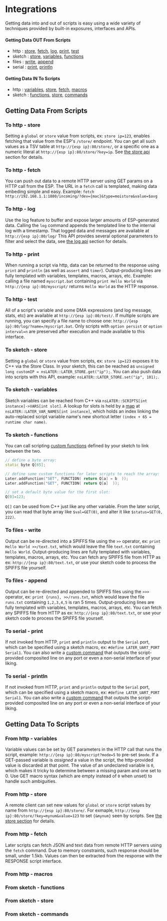 
# Integrations
Getting data into and out of scripts is easy using a wide variety of techniques provided by built-in exposures, interfaces and APIs.


#### Getting Data OUT From Scripts
* http :  [store](#to-http---store),  [fetch](#to-http---fetch),  [log](#to-http---log),  [print](#to-http---print),  [test](#to-http---test)
* sketch :  [store](#to-sketch---store),  [variables](#to-sketch---variables),  [functions](#to-sketch---functions)
* files :  [write](#to-files---write),  [append](#to-files---append)
* serial :  [print](#to-serial---print),  [println](#to-serial---println)

#### Getting Data IN To Scripts
* http :  [variables](#from-http---variables),  [store](#from-http---store),  [fetch](#from-http---fetch),  [macros](#from-http---macros)
* sketch :  [functions](#from-sketch---functions),  [store](#from-sketch---store),  [commands](#from-sketch---commands)


## Getting Data From Scripts

### To http - store
Setting a `global` or `store` value from scripts, ex: `store ip=123`, enables fetching that value from the ESP's `/store/` endpoint.
You can get all such values as a TSV table at `http://{esp ip}:80/store/`, or a specific one as a numeric literal at `http://{esp ip}:80/store/?key=ip`.
See [the store api](/docs/api.md#http-access) section for details.

### To http - fetch
You can push out data to a remote HTTP server using GET params on a HTTP call from the ESP.
The URL in a `fetch` call is templated, making data embeding simple and easy.
Example: `fetch http://192.168.1.1:1880/incoming/?dev={mac}&type=moisture&value=$avg`

### To http - log
Use the log feature to buffer and expose larger amounts of ESP-generated data. Calling the `log` command appends the templated line to the internal log with a timestamp.
That logged data and messages are available at `http://{esp ip}:80/log/`
This API provides several optional parameters to filter and select the data, see [the log api](/docs/api.md#log) section for details. 

### To http - print
When running a script via http, data can be returned to the response using `print` and `println` (as well as `assert` and `timer`).
Output-producing lines are fully templated with variables, templates, macros, arrays, etc.
Example: calling a file named `myscript.bat` containing `print Hello World` via `http://{esp ip}:80/myscript/` returns `Hello World` as the HTTP response.

### To http - test
All of a script's variable and some DMA expressions (and log message, stats, etc) are available at `http://{esp ip}:80/test/`. 
If multiple scripts are running, you can specify a file name to choose one:  `http://{esp ip}:80/log/?name=/myscript.bat`.
Only scripts with `option persist` or `option interval=n` are preserved after execution and made available to this interface.

### To sketch - store
Setting a `global` or `store` value from scripts, ex: `store ip=123` exposes it to C++ via the Store Class.
In your sketch, this can be reached as `unsigned long customIP = nsLATER::LATER_STORE.get("ip");`.
You can also push data into scripts with this API, example: `nsLATER::LATER_STORE.set("ip", 101);`.

### To sketch - variables
Sketch variables can be reached from C++ via `nsLATER::SCRIPTS[int instance]->VARS[int slot]`. A lookup for slots is held by a [map](https://www.cplusplus.com/reference/map/map/) at `nsLATER::LATER_VAR_NAMES[int instance]`, which holds an index linking the auto-replaced script variable name's new shortcut letter `(index + 65 = runtime char name)`.

### To sketch - functions
You can call scripting [custom functions](/README.md#custom-functions) defined by your sketch to link between the two.
```c++
// define a byte array:
static byte Q[65];

// define some custom functions for later scripts to reach the array:
Later.addFunction("SET", FUNCTION( return Q[a] = b  )); 
Later.addFunction("GET", FUNCTION( return Q[a]  ));

// set a default byte value for the first slot:
Q[0]=123;
```
`Q[]` can be used from C++ just like any other variable.
From the later script, you can read that byte array like `$val=GET(0)`, and alter it like `$status=SET(0, 222)`.

### To files - write
Output can be re-directed into a SPIFFS file using the `>>` operator, ex: `print Hello World >>/text.txt`, which would leave the file `text.txt` containing `Hello World`.
Output-producing lines are fully templated with variables, templates, macros, arrays, etc.
You can fetch any SPIFFS file from HTTP as ex: `http://{esp ip}:80/text.txt`, or use your sketch code to process the SPIFFS file yourself.

### To files - append
Output can be re-directed and appended to SPIFFS files using the `>>>` operator, ex: `print {runs}, >>/runs.txt`, which would leave the file `runs.txt` containing `1,2,3,4,5` is ran 5 times.
Output-producing lines are fully templated with variables, templates, macros, arrays, etc.
You can fetch any SPIFFS file from HTTP as ex: `http://{esp ip}:80/text.txt`, or use your sketch code to process the SPIFFS file yourself.


### To serial - print
If not invoked from HTTP, `print` and `println` output to the `Serial` port, which can be specified using a sketch macro, ex: `#define LATER_UART_PORT Serial1`.
You can also write a [custom command](/docs/expansion.md#commands) that outputs the script-provided composited line on any port or even a non-serial interface of your liking.

### To serial - println
If not invoked from HTTP, `print` and `println` output to the `Serial` port, which can be specified using a sketch macro, ex: `#define LATER_UART_PORT Serial1`.
You can also write a [custom command](/docs/expansion.md#commands) that outputs the script-provided composited line on any port or even a non-serial interface of your liking.


## Getting Data To Scripts


### From http - variables
Variable values can be set by GET parameters in the HTTP call that runs the script, example: `http://{esp ip}:80/myscript?mode=5` to pre-set `$mode`. 
If a GET-passed variable is _assigned_ a value in the script, the http-provided value is discarded at that point.
The value of an undeclared variable is `0`, which makes it tricky to determine between a missing param and one set to 0.
Use GET macro syntax (which are empty instead of `0` when unset) to handle such ambiguities. 

### From http - store
A remote client can set new values for `global` or `store` script values by name from `http://{esp ip}:80/store/`.
For exmaple, `http://{esp ip}:80/store/?key=mynum&value=123` to set `{&mynum}` seen by scripts.
See [the store section](/docs/api.md#store) for details.



### From http - fetch
Later scripts can fetch JSON and text data from remote HTTP servers using the `fetch` command.
Due to memory constraints, such response should be small, under 1.5kb.
Values can then be extracted from the response with the RESPONSE script interface.


### From http - macros

### From sketch - functions

### From sketch - store

### From sketch - commands


